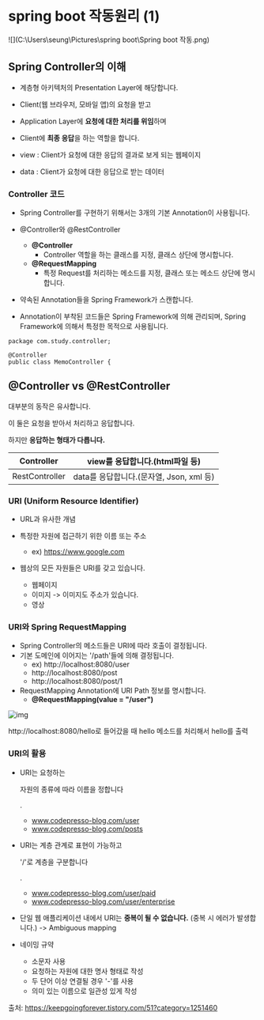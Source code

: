 # spring boot 작동원리 (1)

![](C:\Users\seung\Pictures\spring boot\Spring boot 작동.png)



## **Spring Controller의 이해**

- 계층형 아키텍처의 Presentation Layer에 해당합니다.
- Client(웹 브라우저, 모바일 앱)의 요청을 받고
- Application Layer에 **요청에 대한 처리를 위임**하며
- Client에 **최종 응답**을 하는 역할을 합니다.

- view : Client가 요청에 대한 응답의 결과로 보게 되는 웹페이지
- data : Client가 요청에 대한 응답으로 받는 데이터

### **Controller 코드**

- Spring Controller를 구현하기 위해서는 3개의 기본 Annotation이 사용됩니다.

- @Controller와 @RestController

  - **@Controller**
    - Controller 역할을 하는 클래스를 지정, 클래스 상단에 명시합니다.
  - **@RequestMapping**
    - 특정 Request를 처리하는 메소드를 지정, 클래스 또는 메소드 상단에 명시합니다.

- 약속된 Annotation들을 Spring Framework가 스캔합니다.
- Annotation이 부착된 코드들은 Spring Framework에 의해 관리되며, Spring Framework에 의해서 특정한 목적으로 사용됩니다.

```@Controller
package com.study.controller;

@Controller
public class MemoController {
```



## **@Controller vs @RestController**

대부분의 동작은 유사합니다. 

이 둘은 요청을 받아서 처리하고 응답합니다.

하지만 **응답하는 형태가 다릅니다.**

| Controller     | view를 응답합니다.(html파일 등)          |
| -------------- | ---------------------------------------- |
| RestController | data를 응답합니다.(문자열, Json, xml 등) |





### **URI (Uniform Resource Identifier)**

- URL과 유사한 개념

- 특정한 자원에 접근하기 위한 이름 또는 주소

  - ex) https://www.google.com

- 웹상의 모든 자원들은 URI를 갖고 있습니다.

  - 웹페이지
  - 이미지 -> 이미지도 주소가 있습니다.
  - 영상

  

### **URI와 Spring RequestMapping**

- Spring Controller의 메소드들은 URI에 따라 호출이 결정됩니다.
- 기본 도메인에 이어지는 '/path'들에 의해 결정됩니다.
  - ex) http://localhost:8080/user
  - http://localhost:8080/post
  - http://localhost:8080/post/1
- RequestMapping Annotation에 URI Path 정보를 명시합니다.
  - **@RequestMapping(value = "/user")**

 

![img](https://blog.kakaocdn.net/dn/WoyRL/btrswWJ2DTt/9dohKnSCK3xSPng11cY180/img.png)



http://localhost:8080/hello로 들어갔을 때 hello 메소드를 처리해서 hello를 출력



### URI의 활용

- URI는 요청하는

   

  자원의 종류에 따라 이름을 정합니다

  .

  - www.codepresso-blog.com/user
  - www.codepresso-blog.com/posts

- URI는 계층 관계로 표현이 가능하고

   

  '/'로 계층을 구분합니다

  .

  - www.codepresso-blog.com/user/paid
  - www.codepresso-blog.com/user/enterprise

- 단일 웹 애플리케이션 내에서 URI는 **중복이 될 수 없습니다.** (중복 시 에러가 발생합니다.) -> Ambiguous mapping

- 네이밍 규약

  - 소문자 사용
  - 요청하는 자원에 대한 명사 형태로 작성
  - 두 단어 이상 연결될 경우 '-'를 사용
  - 의미 있는 이름으로 일관성 있게 작성



출처: https://keepgoingforever.tistory.com/51?category=1251460